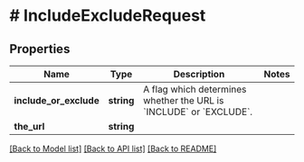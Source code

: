 # # IncludeExcludeRequest

## Properties

Name | Type | Description | Notes
------------ | ------------- | ------------- | -------------
**include_or_exclude** | **string** | A flag which determines whether the URL is &#x60;INCLUDE&#x60; or &#x60;EXCLUDE&#x60;. |
**the_url** | **string** |  |

[[Back to Model list]](../../README.md#models) [[Back to API list]](../../README.md#endpoints) [[Back to README]](../../README.md)
